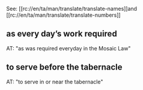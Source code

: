 See: [[rc://en/ta/man/translate/translate-names]]and [[rc://en/ta/man/translate/translate-numbers]]

## as every day’s work required ##

AT: "as was required everyday in the Mosaic Law"

## to serve before the tabernacle ##

AT: "to serve in or near the tabernacle"
